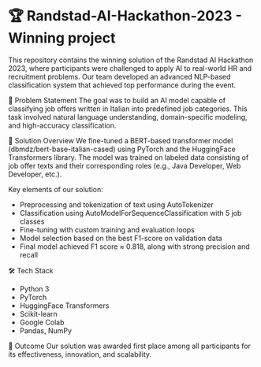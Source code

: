 # 🏆 Randstad-AI-Hackathon-2023 - Winning project

This repository contains the winning solution of the Randstad AI Hackathon 2023, where participants were challenged to apply AI to real-world HR and recruitment problems. Our team developed an advanced NLP-based classification system that achieved top performance during the event.

🎯 Problem Statement
The goal was to build an AI model capable of classifying job offers written in Italian into predefined job categories. This task involved natural language understanding, domain-specific modeling, and high-accuracy classification.

🧠 Solution Overview
We fine-tuned a BERT-based transformer model (dbmdz/bert-base-italian-cased) using PyTorch and the HuggingFace Transformers library. The model was trained on labeled data consisting of job offer texts and their corresponding roles (e.g., Java Developer, Web Developer, etc.).

Key elements of our solution:

- Preprocessing and tokenization of text using AutoTokenizer
- Classification using AutoModelForSequenceClassification with 5 job classes
- Fine-tuning with custom training and evaluation loops
- Model selection based on the best F1-score on validation data
- Final model achieved F1 score ≈ 0.818, along with strong precision and recall

🛠️ Tech Stack
- Python 3
- PyTorch
- HuggingFace Transformers
- Scikit-learn
- Google Colab
- Pandas, NumPy

🥇 Outcome
Our solution was awarded first place among all participants for its effectiveness, innovation, and scalability.
